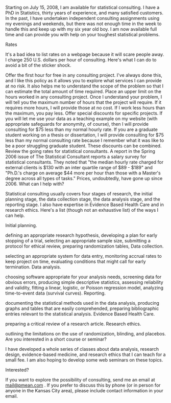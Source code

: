 Starting on July 15, 2008, I am available for statistical consulting. I have a PhD in Statistics, thirty years of experience, and many satisfied customers. In the past, I have undertaken independent consulting assignments using my evenings and weekends, but there was not enough time in the week to handle this and keep up with my six year old boy. I am now available full time and can provide you with help on your toughest statistical problems.

Rates

It's a bad idea to list rates on a webpage because it will scare people away. I charge 250 U.S. dollars per hour of consulting. Here's what I can do to avoid a bit of the sticker shock.

Offer the first hour for free in any consulting project. I've always done this, and I like this policy as it allows you to explore what services I can provide at no risk. It also helps me to understand the scope of the problem so that I can estimate the total amount of time required.
Place an upper limit on the hours worked in any consulting project. Once I understand your problem, I will tell you the maximum number of hours that the project will require. If it requires more hours, I will provide those at no cost. If I work less hours than the maximum, you pay less.
Offer special discounts for specific projects. If you will let me use your data as a teaching example on my website (with appropriate safeguards for anonymity, of course), then I will provide consulting for $75 less than my normal hourly rate. If you are a graduate student working on a thesis or dissertation, I will provide consulting for $75 less than my normal consulting rate because I remember what it was like to be a poor struggling graduate student. These discounts can be combined.
Review the going rates for statistical consultants. A report in the Spring 2006 issue of The Statistical Consultant reports a salary survey for statistical consultants. They noted that "the median hourly rate charged for external clients is $130 with an inter quartile range of $89 - $189" and "Ph.D.'s charge on average $44 more per hour than those with a Master's degree across all types of tasks." Prices, undoubtedly, have gone up since 2006.
What can I help with?

Statistical consulting usually covers four stages of research, the initial planning stage, the data collection stage, the data analysis stage, and the reporting stage. I also have expertise in Evidence Based Health Care and in research ethics. Here's a list (though not an exhaustive list) of the ways I can help.

Initial planning.

defining an appropriate research hypothesis,
developing a plan for early stopping of a trial,
selecting an appropriate sample size,
submitting a protocol for ethical review,
preparing randomization tables,
Data collection.

selecting an appropriate system for data entry,
monitoring accrual rates to keep project on time,
evaluating conditions that might call for early termination.
Data analysis.

choosing software appropriate for your analysis needs,
screening data for obvious errors,
producing simple descriptive statistics,
assessing reliability and validity,
fitting a linear, logistic, or Poisson regression model,
analyzing time-to-event data (survival curves).
Reporting.

documenting the statistical methods used in the data analysis,
producing graphs and tables that are easily comprehended,
preparing bibliographic entries relevant to the statistical analysis.
Evidence Based Health Care.

preparing a critical review of a research article.
Research ethics.

outlining the limitations on the use of randomization, blinding, and placebos.
Are you interested in a short course or seminar?

I have developed a whole series of classes about data analysis, research design, evidence-based medicine, and research ethics that I can teach for a small fee. I am also hoping to develop some web seminars on these topics.

Interested?

If you want to explore the possibility of consulting, send me an email at mail@pmean.com . If you prefer to discuss this by phone (or in person for anyone in the Kansas City area), please include contact information in your email.